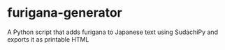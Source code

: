# furigana-generator
A Python script that adds furigana to Japanese text using SudachiPy and exports it as printable HTML
